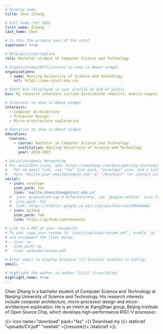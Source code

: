 ```yaml
---
# Display name
title: Chen Zihang

# Full name (for SEO)
first_name: Zihang
last_name: Chen

# Is this the primary user of the site?
superuser: true

# Role/position/tagline
role: Bachelor student of Computer Science and Technology

# Organizations/Affiliations to show in About widget
organizations:
  - name: Nanjing University of Science and Technology
    url: https://www.njust.edu.cn/

# Short bio (displayed in user profile at end of posts)
bio: My research interests include distributed robotics, mobile computing and programmable matter.

# Interests to show in About widget
interests:
  - Computer Architecture
  - Processor Design
  - Micro-architecture exploration

# Education to show in About widget
education:
  courses:
    - course: Bachelor in Computer Science and Technology
      institution: Nanjing University of Science and Technology
      year: 2019-2023

# Social/Academic Networking
# For available icons, see: https://wowchemy.com/docs/getting-started/page-builder/#icons
#   For an email link, use "fas" icon pack, "envelope" icon, and a link in the
#   form "mailto:your-email@example.com" or "/#contact" for contact widget.
social:
  - icon: envelope
    icon_pack: fas
    link: 'mailto:chenzihang@njust.edu.cn'
  #- icon: graduation-cap # Alternatively, use `google-scholar` icon from `ai` icon pack
  #  icon_pack: fas
  #  link: https://scholar.google.co.uk/citations?user=sIwtMXoAAAAJ
  - icon: github
    icon_pack: fab
    link: https://github.com/maxkev1n

# Link to a PDF of your resume/CV.
# To use: copy your resume to `static/uploads/resume.pdf`, enable `ai` icons in `params.yaml`,
# and uncomment the lines below.
# - icon: cv
#   icon_pack: ai
#   link: uploads/resume.pdf

# Enter email to display Gravatar (if Gravatar enabled in Config)
email: ''

# Highlight the author in author lists? (true/false)
highlight_name: true
---
```


Chen Zihang is a bachelor student of Computer Science and Technology at Nanjing University of Science and Technology. His research interests include computer architecture, micro-processor design and micro-architecture exploration. He is an intern at XiangShan group, Beijing Institute of Open Source Chip, which develops high-performance RISC-V processor.

{{< icon name="download" pack="fas" >}} Download my {{< staticref "uploads/CV.pdf" "newtab" >}}resumé{{< /staticref >}}.
